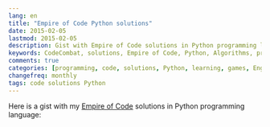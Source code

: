 ```yaml
---
lang: en
title: "Empire of Code Python solutions"
date: 2015-02-05
lastmod: 2015-02-05
description: Gist with Empire of Code solutions in Python programming language
keywords: CodeCombat, solutions, Empire of Code, Python, Algorithms, programming
comments: true
categories: [programming, code, solutions, Python, learning, games, English]
changefreq: monthly
tags: code solutions Python
---
```


Here is a gist with my [Empire of Code](https://empireofcode.com) solutions in Python programming language:

<script src="https://gist.githubusercontent.com/a1ip/306a10e754225674d7fc.js">
</script>
